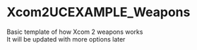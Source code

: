 # Xcom2UCEXAMPLE_Weapons
Basic template of how Xcom 2 weapons works
<br>
It will be updated with more options later
